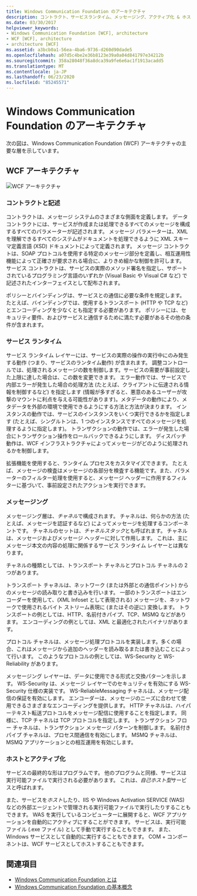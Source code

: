 ```yaml
---
title: Windows Communication Foundation のアーキテクチャ
description: コントラクト、サービスランタイム、メッセージング、アクティブ化 & ホストなど、Windows Communication Foundation アーキテクチャの主要な層について説明します。
ms.date: 03/30/2017
helpviewer_keywords:
- Windows Communication Foundation [WCF], architecture
- WCF [WCF], architecture
- architecture [WCF]
ms.assetid: a3bcb0a1-56ea-4ba6-9736-d260d90dade5
ms.openlocfilehash: a07d5c4be2e36b8123e39a0a04d841797e34212b
ms.sourcegitcommit: 358a28048f36a8dca39a9fe6e6ac1f1913acadd5
ms.translationtype: MT
ms.contentlocale: ja-JP
ms.lasthandoff: 06/23/2020
ms.locfileid: "85245571"
---
```

# <a name="windows-communication-foundation-architecture"></a>Windows Communication Foundation のアーキテクチャ
次の図は、Windows Communication Foundation (WCF) アーキテクチャの主要な層を示しています。  
  
## <a name="wcf-architecture"></a>WCF アーキテクチャ  
 ![WCF アーキテクチャ](./media/wcf-architecture.gif "WCF_Architecture")  
  
### <a name="contracts-and-descriptions"></a>コントラクトと記述  
 コントラクトは、メッセージ システムのさまざまな側面を定義します。 データ コントラクトには、サービスが作成または処理できるすべてのメッセージを構成するすべてのパラメーターが記述されます。 メッセージ パラメーターは、XML を理解できるすべてのシステムがドキュメントを処理できるように XML スキーマ定義言語 (XSD) ドキュメントによって定義されます。 メッセージ コントラクトは、SOAP プロトコルを使用する特定のメッセージ部分を定義し、相互運用性機能によって正確さが要求される場合に、よりきめ細かな制御を許可します。 サービス コントラクトは、サービスの実際のメソッド署名を指定し、サポートされているプログラミング言語のいずれか (Visual Basic や Visual C# など) で記述されたインターフェイスとして配布されます。  
  
 ポリシーとバインディングは、サービスとの通信に必要な条件を規定します。  たとえば、バインディングでは、使用するトランスポート (HTTP や TCP など) とエンコーディングを少なくとも指定する必要があります。 ポリシーには、セキュリティ要件、およびサービスと通信するために満たす必要があるその他の条件が含まれます。  
  
### <a name="service-runtime"></a>サービス ランタイム  
 サービス ランタイム レイヤーには、サービスの実際の操作の実行中にのみ発生する動作 (つまり、サービスのランタイム動作) が含まれます。 調整コントロールでは、処理されるメッセージの数を制御します。サービスの需要が事前設定した上限に達した場合は、この数を変更できます。 エラー動作では、サービスで内部エラーが発生した場合の処理方法 (たとえば、クライアントに伝達される情報を制御するなど) を指定します  (情報が多すぎると、悪意のあるユーザーが攻撃のマウントに利点を与える可能性があります)。メタデータの動作により、メタデータを外部の環境で使用できるようにする方法と方法が決まります。 インスタンスの動作では、サービスのインスタンスをいくつ実行できるかを指定します (たとえば、シングルトンは、1 つのインスタンスですべてのメッセージを処理するように指定します)。 トランザクションの動作では、エラーが発生した場合にトランザクション操作をロールバックできるようにします。 ディスパッチ動作は、WCF インフラストラクチャによってメッセージがどのように処理されるかを制御します。  
  
 拡張機能を使用すると、ランタイム プロセスをカスタマイズできます。 たとえば、メッセージの検査はメッセージの各部分を検査する機能です。また、パラメーターのフィルター処理を使用すると、メッセージ ヘッダーに作用するフィルターに基づいて、事前設定されたアクションを実行できます。  
  
### <a name="messaging"></a>メッセージング  
 メッセージング層は、*チャネル*で構成されます。 チャネルは、何らかの方法 (たとえば、メッセージを認証するなど) によってメッセージを処理するコンポーネントです。 チャネルのセットは、*チャネルスタック*とも呼ばれます。 チャネルは、メッセージおよびメッセージ ヘッダーに対して作用します。 これは、主にメッセージ本文の内容の処理に関係するサービス ランタイム レイヤーとは異なります。  
  
 チャネルの種類としては、トランスポート チャネルとプロトコル チャネルの 2 つがあります。  
  
 トランスポート チャネルは、ネットワーク (または外部との通信ポイント) からのメッセージの読み取りと書き込みを行います。 一部のトランスポートはエンコーダーを使用して、(XML Infoset として表現される) メッセージを、ネットワークで使用されるバイト ストリーム表現に (またはその逆に) 変換します。 トランスポートの例としては、HTTP、名前付きパイプ、TCP、MSMQ などがあります。 エンコーディングの例としては、XML と最適化されたバイナリがあります。  
  
 プロトコル チャネルは、メッセージ処理プロトコルを実装します。多くの場合、これはメッセージから追加のヘッダーを読み取るまたは書き込むことによって行います。 このようなプロトコルの例としては、WS-Security と WS-Reliability があります。  
  
 メッセージング レイヤーは、データに使用できる形式と交換パターンを示します。 WS-Security は、メッセージ レイヤーでのセキュリティを有効にする WS-Security 仕様の実装です。 WS-ReliableMessaging チャネルは、メッセージ配信の保証を有効にします。 エンコーダーは、メッセージのニーズに合わせて使用できるさまざまなエンコーディングを提供します。 HTTP チャネルは、ハイパーテキスト転送プロトコルをメッセージ配信に使用することを指定します。 同様に、TCP チャネルは TCP プロトコルを指定します。 トランザクション フロー チャネルは、トランザクション メッセージ パターンを制御します。 名前付きパイプ チャネルは、プロセス間通信を有効にします。 MSMQ チャネルは、MSMQ アプリケーションとの相互運用を有効にします。  
  
### <a name="hosting-and-activation"></a>ホストとアクティブ化  
 サービスの最終的な形はプログラムです。 他のプログラムと同様、サービスは実行可能ファイルで実行される必要があります。 これは、*自己ホスト型*サービスと呼ばれます。  
  
 また、サービスを*ホスト*したり、IIS や Windows Activation SERVICE (WAS) などの外部エージェントで管理される実行可能ファイルで実行したりすることもできます。 WAS を実行しているコンピューターに展開すると、WCF アプリケーションを自動的にアクティブにすることができます。 サービスは、実行可能ファイル (.exe ファイル) として手動で実行することもできます。 また、Windows サービスとして自動的に実行することもできます。 COM + コンポーネントは、WCF サービスとしてホストすることもできます。  
  
## <a name="see-also"></a>関連項目

- [Windows Communication Foundation とは](whats-wcf.md)
- [Windows Communication Foundation の基本概念](fundamental-concepts.md)
